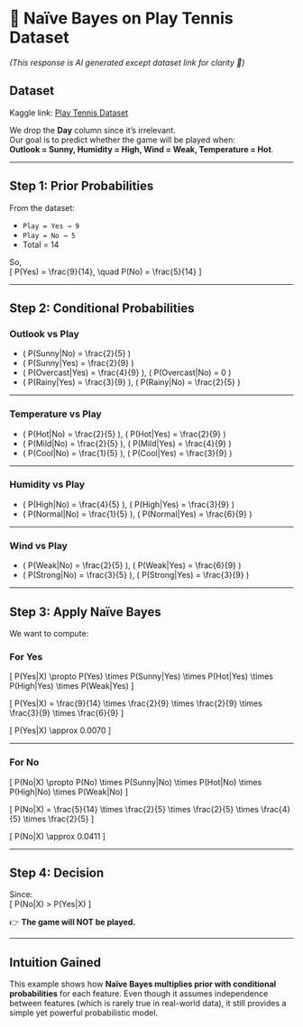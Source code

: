 # 🎾 Naïve Bayes on Play Tennis Dataset  

*(This response is AI generated except dataset link for clarity 🙂)*  

## Dataset  
Kaggle link: [Play Tennis Dataset](https://www.kaggle.com/datasets/fredericobreno/play-tennis)  

We drop the **Day** column since it’s irrelevant.  
Our goal is to predict whether the game will be played when:  
**Outlook = Sunny, Humidity = High, Wind = Weak, Temperature = Hot**.  

---

## Step 1: Prior Probabilities  
From the dataset:  
- `Play = Yes → 9`  
- `Play = No → 5`  
- Total = 14  

So,  
\[
P(Yes) = \frac{9}{14}, \quad P(No) = \frac{5}{14}
\]

---

## Step 2: Conditional Probabilities  

### Outlook vs Play
- \( P(Sunny|No) = \frac{2}{5} \)  
- \( P(Sunny|Yes) = \frac{2}{9} \)  
- \( P(Overcast|Yes) = \frac{4}{9} \), \( P(Overcast|No) = 0 \)  
- \( P(Rainy|Yes) = \frac{3}{9} \), \( P(Rainy|No) = \frac{2}{5} \)  

---

### Temperature vs Play
- \( P(Hot|No) = \frac{2}{5} \), \( P(Hot|Yes) = \frac{2}{9} \)  
- \( P(Mild|No) = \frac{2}{5} \), \( P(Mild|Yes) = \frac{4}{9} \)  
- \( P(Cool|No) = \frac{1}{5} \), \( P(Cool|Yes) = \frac{3}{9} \)  

---

### Humidity vs Play
- \( P(High|No) = \frac{4}{5} \), \( P(High|Yes) = \frac{3}{9} \)  
- \( P(Normal|No) = \frac{1}{5} \), \( P(Normal|Yes) = \frac{6}{9} \)  

---

### Wind vs Play
- \( P(Weak|No) = \frac{2}{5} \), \( P(Weak|Yes) = \frac{6}{9} \)  
- \( P(Strong|No) = \frac{3}{5} \), \( P(Strong|Yes) = \frac{3}{9} \)  

---

## Step 3: Apply Naïve Bayes  

We want to compute:  

### For Yes  
\[
P(Yes|X) \propto P(Yes) \times P(Sunny|Yes) \times P(Hot|Yes) \times P(High|Yes) \times P(Weak|Yes)
\]  

\[
P(Yes|X) = \frac{9}{14} \times \frac{2}{9} \times \frac{2}{9} \times \frac{3}{9} \times \frac{6}{9}
\]  

\[
P(Yes|X) \approx 0.0070
\]

---

### For No  
\[
P(No|X) \propto P(No) \times P(Sunny|No) \times P(Hot|No) \times P(High|No) \times P(Weak|No)
\]  

\[
P(No|X) = \frac{5}{14} \times \frac{2}{5} \times \frac{2}{5} \times \frac{4}{5} \times \frac{2}{5}
\]  

\[
P(No|X) \approx 0.0411
\]

---

## Step 4: Decision  

Since:  
\[
P(No|X) > P(Yes|X)
\]  

👉 **The game will NOT be played.**  

---

## Intuition Gained  
This example shows how **Naïve Bayes multiplies prior with conditional probabilities** for each feature. Even though it assumes independence between features (which is rarely true in real-world data), it still provides a simple yet powerful probabilistic model.  
